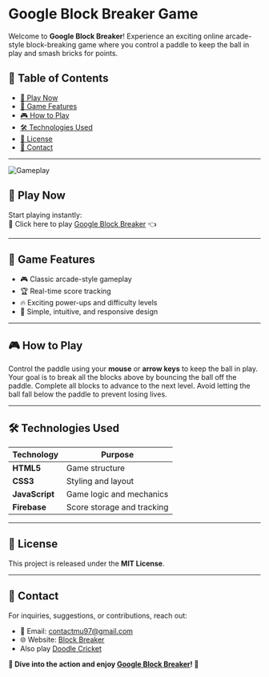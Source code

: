 # Google Block Breaker Game

Welcome to **Google Block Breaker**! Experience an exciting online arcade-style block-breaking game where you control a paddle to keep the ball in play and smash bricks for points.

## 📑 Table of Contents
- [🚀 Play Now](#-play-now)
- [📌 Game Features](#-game-features)
- [🎮 How to Play](#-how-to-play)
- [🛠️ Technologies Used](#-technologies-used)
- [📜 License](#-license)
- [📩 Contact](#-contact)

---

![Gameplay](http://i.imgur.com/K8vsw.gif "Gameplay Preview")

## 🚀 Play Now
Start playing instantly:  
🔗 Click here to play [Google Block Breaker](https://blokbreaker.com) 👈

---

## 📌 Game Features
- 🎮 Classic arcade-style gameplay
- 🏆 Real-time score tracking
- 🔥 Exciting power-ups and difficulty levels
- 🎨 Simple, intuitive, and responsive design

---

## 🎮 How to Play
Control the paddle using your **mouse** or **arrow keys** to keep the ball in play. Your goal is to break all the blocks above by bouncing the ball off the paddle. Complete all blocks to advance to the next level. Avoid letting the ball fall below the paddle to prevent losing lives.

---

## 🛠️ Technologies Used

| Technology          | Purpose                  |
|--------------------|--------------------------|
| **HTML5**         | Game structure            |
| **CSS3**          | Styling and layout        |
| **JavaScript**    | Game logic and mechanics  |
| **Firebase**      | Score storage and tracking |

---

## 📜 License
This project is released under the **MIT License**.

---

## 📩 Contact
For inquiries, suggestions, or contributions, reach out:
- 📧 Email: contactmu97@gmail.com  
- 🌐 Website: [Block Breaker](https://blokbreaker.com)
- Also play [Doodle Cricket](https://doodlecricket.org/)

**🚀 Dive into the action and enjoy [Google Block Breaker](https://blokbreaker.com)! 🎉**

